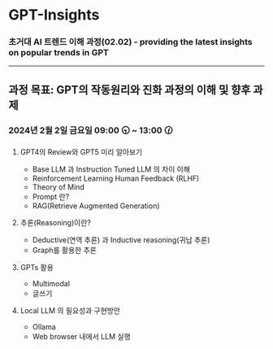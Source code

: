 # GPT-Insights

### 초거대 AI 트렌드 이해 과정(02.02) - providing the latest insights on popular trends in GPT
-----
과정 목표: GPT의 작동원리와 진화 과정의 이해 및 향후 과제
-----

### 2024년 2월 2일 금요일 09:00 🕤 ~ 13:00 🕜



1. GPT4의 Review와 GPT5 미리 알아보기

   - Base LLM 과 Instruction Tuned LLM 의 차이 이해
   - Reinforcement Learning Human Feedback (RLHF)
   - Theory of Mind
   - Prompt 란?
   - RAG(Retrieve Augmented Generation)

2. 추론(Reasoning)이란?

   - Deductive(연역 추론) 과 Inductive reasoning(귀납 추론)
   - Graph를 활용한 추론

3. GPTs 활용

   - Multimodal
   - 글쓰기 

4. Local LLM 의 필요성과 구현방안

   - Ollama
   - Web browser 내에서 LLM 실행
